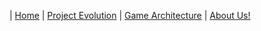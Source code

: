 | [Home](Home.md) 	| [Project Evolution](ProjectEvolution.md)  | [Game Architecture](GameArchitecture.md) 	| [About Us!](AboutUs.md)


